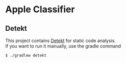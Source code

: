 # Apple Classifier

## Detekt

This project contains [Detekt](https://github.com/detekt/detekt) for static code analysis.  
If you want to run it manually, use the gradle command

```
$ ./gradlew detekt
```
